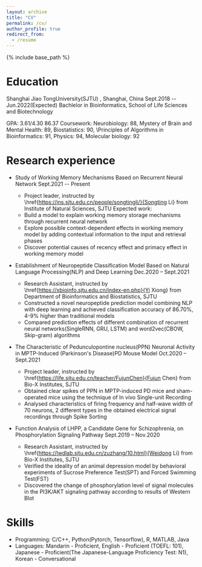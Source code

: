 ```yaml
---
layout: archive
title: "CV"
permalink: /cv/
author_profile: true
redirect_from:
  - /resume
---
```


{% include base_path %}

Education
======
Shanghai Jiao TongUniversity(SJTU) , Shanghai, China Sept.2018 -- Jun.2022(Expected)
Bachlelor in Bioinformatics, School of Life Sciences and Biotechnology

GPA: 3.61/4.30 86.37 
Coursework: Neurobiology: 88, Mystery of Brain and Mental Health: 89, Biostatistics: 90, \\Principles of Algorithms in Bioinformatics: 91, Physics: 94, Molecular biology: 92

Research experience
======
* Study of Working Memory Mechanisms Based on Recurrent Neural Network Sept.2021 -- Present
  * Project leader, instructed by \href{https://ins.sjtu.edu.cn/people/songtingli/}{Songting Li} from Institute of Natural Sciences, SJTU
  Expected work:
  * Build a model to explain working memory storage mechanisms through recurrent neural network
  * Explore possible context-dependent effects in working memory model by adding contextual information to the input and retrieval phases 
  * Discover potential causes of recency effect and primacy effect in working memory model
  
* Establishment of Neuropeptide Classification Model Based on Natural Language Processing(NLP) and Deep Learning Dec.2020 – Sept.2021
  * Research Assistant, instructed by \href{https://xbioinfo.sjtu.edu.cn/index-en.php}{Yi Xiong} from Department of Bioinformatics and Biostatistics, SJTU
  * Constructed a novel neuropeptide prediction model combining NLP with deep learning and achieved classification accuracy of 86.70\%, 4-9\% higher than traditional models
  * Compared prediction effects of different combination of recurrent neural networks(SingleRNN, GRU, LSTM) and word2vec(CBOW, Skip-gram) algorithms 
  
* The Characteristic of Pedunculopontine nucleus(PPN) Neuronal Activity in MPTP-Induced (Parkinson's Disease)PD Mouse Model Oct.2020 – Sept.2021
  * Project leader, instructed by \href{https://life.sjtu.edu.cn/teacher/FujunChen}{Fujun Chen} from Bio-X Institutes, SJTU
  * Obtained clear spikes of PPN in MPTP-induced PD mice and sham-operated mice using the technique of In vivo Single-unit Recording
  * Analysed characteristics of firing frequency and half-wave width of 70 neurons, 2 different types in the obtained electrical signal recordings through Spike Sorting

* Function Analysis of LHPP, a Candidate Gene for Schizophrenia, on Phosphorylation Signaling Pathway Sept.2019 – Nov.2020
  * Research Assistant, instructed by \href{https://lwdlab.sjtu.edu.cn/zuzhang/10.html}{Weidong Li} from Bio-X Institutes, SJTU
  * Verified the ideality of an animal depression model by behavioral experiments of Sucrose Preference Test(SPT) and Forced Swimming Test(FST)
  * Discovered the change of phosphorylation level of signal molecules in the PI3K/AKT signaling pathway according to results of Western Blot
  
Skills
======
* Programming: C/C++, Python(Pytorch, Tensorflow), R, MATLAB, Java
* Languages: Mandarin - Proficient, English - Proficient (TOEFL: 101), Japanese - Proficient(The Japanese-Language Proficiency Test: N1), Korean - Conversational


